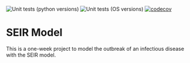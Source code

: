 ![Unit tests (python versions)](https://github.com/SABS-R3-Epidemiology/seirmo/workflows/Unit%20tests%20(python%20versions)/badge.svg)
![Unit tests (OS versions)](https://github.com/SABS-R3-Epidemiology/seirmo/workflows/Unit%20tests%20(OS%20versions)/badge.svg)
[![codecov](https://codecov.io/gh/SABS-R3-Epidemiology/seirmo/branch/main/graph/badge.svg?token=D1P3CMQTDP)](https://codecov.io/gh/SABS-R3-Epidemiology/seirmo)

# SEIR Model
This is a one-week project to model the outbreak of an infectious disease with the SEIR model.
